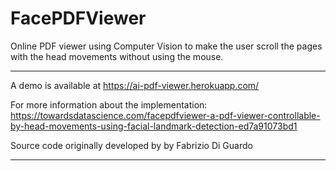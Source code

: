 # FacePDFViewer
Online PDF viewer using Computer Vision to make the user scroll the pages with the head movements without using the mouse.

------

A demo is available at https://ai-pdf-viewer.herokuapp.com/

For more information about the implementation: https://towardsdatascience.com/facepdfviewer-a-pdf-viewer-controllable-by-head-movements-using-facial-landmark-detection-ed7a91073bd1

Source code originally developed by by Fabrizio Di Guardo

------

